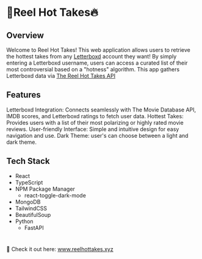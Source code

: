 # 🎥Reel Hot Takes🔥

## Overview
Welcome to Reel Hot Takes! This web application allows users to retrieve the hottest takes from any [Letterboxd](https://letterboxd.com/) account they want! By simply entering a Letterboxd username, users can access a curated list of their most controversial based on a "hotness" algorithm. This app gathers Letterboxd data via [The Reel Hot Takes API](https://github.com/jakekressley/Reel-Hot-Takes-API)

## Features
Letterboxd Integration: Connects seamlessly with The Movie Database API, IMDB scores, and Letterboxd ratings to fetch user data.
Hottest Takes: Provides users with a list of their most polarizing or highly rated movie reviews.
User-friendly Interface: Simple and intuitive design for easy navigation and use.
Dark Theme: user's can choose between a light and dark theme.

## Tech Stack
- React
- TypeScript
- NPM Package Manager
    - react-toggle-dark-mode
- MongoDB
- TailwindCSS
- BeautifulSoup
- Python
  - FastAPI
 
#
🚀 Check it out here: www.reelhottakes.xyz
